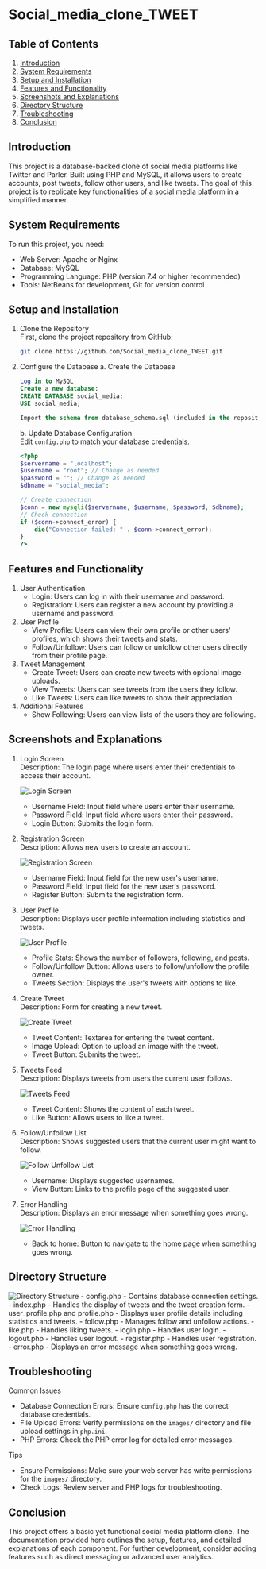 # Social_media_clone_TWEET

## Table of Contents
1. [Introduction](#introduction)
2. [System Requirements](#system-requirements)
3. [Setup and Installation](#setup-and-installation)
4. [Features and Functionality](#features-and-functionality)
5. [Screenshots and Explanations](#screenshots-and-explanations)
6. [Directory Structure](#directory-structure)
7. [Troubleshooting](#troubleshooting)
8. [Conclusion](#conclusion)

## Introduction
This project is a database-backed clone of social media platforms like Twitter and Parler. Built using PHP and MySQL, it allows users to create accounts, post tweets, follow other users, and like tweets. The goal of this project is to replicate key functionalities of a social media platform in a simplified manner.

## System Requirements
To run this project, you need:
- Web Server: Apache or Nginx
- Database: MySQL
- Programming Language: PHP (version 7.4 or higher recommended)
- Tools: NetBeans for development, Git for version control

## Setup and Installation
1. Clone the Repository  
    First, clone the project repository from GitHub:  
    ```bash
    git clone https://github.com/Social_media_clone_TWEET.git
    ```
2. Configure the Database
    a. Create the Database
    ```sql
    Log in to MySQL
    Create a new database:
    CREATE DATABASE social_media;
    USE social_media;

    Import the schema from database_schema.sql (included in the repository):
    ```
    b. Update Database Configuration  
    Edit `config.php` to match your database credentials.
    ```php
    <?php
    $servername = "localhost";
    $username = "root"; // Change as needed
    $password = ""; // Change as needed
    $dbname = "social_media";

    // Create connection
    $conn = new mysqli($servername, $username, $password, $dbname);
    // Check connection
    if ($conn->connect_error) {
        die("Connection failed: " . $conn->connect_error);
    }
    ?>
    ```

## Features and Functionality
1. User Authentication
    - Login: Users can log in with their username and password.
    - Registration: Users can register a new account by providing a username and password.
2. User Profile
    - View Profile: Users can view their own profile or other users' profiles, which shows their tweets and stats.
    - Follow/Unfollow: Users can follow or unfollow other users directly from their profile page.
3. Tweet Management
    - Create Tweet: Users can create new tweets with optional image uploads.
    - View Tweets: Users can see tweets from the users they follow.
    - Like Tweets: Users can like tweets to show their appreciation.
4. Additional Features
    - Show Following: Users can view lists of the users they are following.

## Screenshots and Explanations
1. Login Screen  
    Description: The login page where users enter their credentials to access their account.
   
    ![Login Screen](https://github.com/user-attachments/assets/9381233e-1bbc-42b1-92d1-8ad167de76a6)
    - Username Field: Input field where users enter their username.
    - Password Field: Input field where users enter their password.
    - Login Button: Submits the login form.

2. Registration Screen  
    Description: Allows new users to create an account.
   
    ![Registration Screen](https://github.com/user-attachments/assets/edb6c467-3863-4240-977a-eb6e39e9a0ad)
    - Username Field: Input field for the new user's username.
    - Password Field: Input field for the new user's password.
    - Register Button: Submits the registration form.

3. User Profile  
    Description: Displays user profile information including statistics and tweets.
   
    ![User Profile](https://github.com/user-attachments/assets/4bea3c1d-d20d-43c6-a260-648fc00a565c)
    - Profile Stats: Shows the number of followers, following, and posts.
    - Follow/Unfollow Button: Allows users to follow/unfollow the profile owner.
    - Tweets Section: Displays the user's tweets with options to like.

4. Create Tweet  
    Description: Form for creating a new tweet.
   
    ![Create Tweet](https://github.com/user-attachments/assets/ffe083b5-dfb5-44cf-aec4-fb76e9d3a391)
    - Tweet Content: Textarea for entering the tweet content.
    - Image Upload: Option to upload an image with the tweet.
    - Tweet Button: Submits the tweet.

5. Tweets Feed  
    Description: Displays tweets from users the current user follows.
   
    ![Tweets Feed](https://github.com/user-attachments/assets/88da0eec-a94b-439e-a9c8-51e80fd0fafb)
    - Tweet Content: Shows the content of each tweet.
    - Like Button: Allows users to like a tweet.

6. Follow/Unfollow List  
    Description: Shows suggested users that the current user might want to follow.
   
    ![Follow Unfollow List](https://github.com/user-attachments/assets/072779b7-f062-461f-aa6c-6e3ba8e37f0f)
    - Username: Displays suggested usernames.
    - View Button: Links to the profile page of the suggested user.
      
7. Error Handling  
    Description: Displays an error message when something goes wrong.
   
    ![Error Handling](https://github.com/user-attachments/assets/05e1fa5f-d981-4439-afa6-b9ed5116b2da)
    - Back to home: Button to navigate to the home page when something goes wrong.

## Directory Structure 
![Directory Structure](https://github.com/user-attachments/assets/c1382ad1-e71f-4897-9c4b-32d8f27ace13)
    - config.php
      - Contains database connection settings.
    - index.php
      - Handles the display of tweets and the tweet creation form.
    - user_profile.php and profile.php
      - Displays user profile details including statistics and tweets.
    - follow.php
      - Manages follow and unfollow actions.
    - like.php
      - Handles liking tweets.
    - login.php
      - Handles user login.
    - logout.php
      - Handles user logout.
    - register.php
      - Handles user registration.
    - error.php
      - Displays an error message when something goes wrong.

## Troubleshooting
Common Issues
- Database Connection Errors: Ensure `config.php` has the correct database credentials.
- File Upload Errors: Verify permissions on the `images/` directory and file upload settings in `php.ini`.
- PHP Errors: Check the PHP error log for detailed error messages.

Tips
- Ensure Permissions: Make sure your web server has write permissions for the `images/` directory.
- Check Logs: Review server and PHP logs for troubleshooting.

## Conclusion
This project offers a basic yet functional social media platform clone. The documentation provided here outlines the setup, features, and detailed explanations of each component. For further development, consider adding features such as direct messaging or advanced user analytics.
